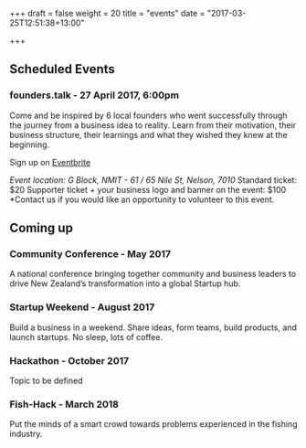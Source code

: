 +++
draft = false
weight = 20
title = "events"
date = "2017-03-25T12:51:38+13:00"

+++

## Scheduled Events


### founders.talk - 27 April 2017, 6:00pm
Come and be inspired by 6 local founders who went successfully through the journey from a business idea to reality.
Learn from their motivation, their business structure, their learnings and what they wished they knew at the beginning.

Sign up on [Eventbrite](https://www.eventbrite.com/e/founderstories-nelson-tickets-33168680416)

*Event location: G Block, NMIT - 61 / 65 Nile St, Nelson, 7010*
Standard ticket: $20
Supporter ticket + your business logo and banner on the event: $100
*Contact us if you would like an opportunity to volunteer to this event.

## Coming up


### Community Conference - May 2017 
A national conference bringing together community and business leaders to drive New Zealand’s transformation into a global Startup hub.
### Startup Weekend - August 2017
Build a business in a weekend. Share ideas, form teams, build products, and launch startups. No sleep, lots of coffee. 
### Hackathon - October 2017
Topic to be defined
### Fish-Hack - March 2018 
Put the minds of a smart crowd towards problems experienced in the fishing industry.

